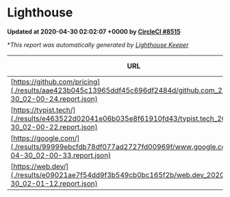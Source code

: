 
# Lighthouse

**Updated at 2020-04-30 02:02:07 +0000 by [CircleCI #8515](https://circleci.com/gh/ItinerisLtd/lighthouse-keeper-example/8515)**

**This report was automatically generated by [Lighthouse Keeper](https://github.com/itinerisltd/lighthouse-keeper)*

| URL | Performance | Accessibility | Best Practices | SEO | PWA | Updated At |
| --- | --- | --- | --- | --- | --- | --- |
| [https://github.com/pricing](./results/aae423b045c13965ddf45c696df2484d/github.com_2020-04-30_02-00-24.report.json) | 0.9 | 0.94 | 0.93 | 0.92 | 0.56 | 2020-04-30T02:00:24.660Z |
| [https://typist.tech/](./results/e463522d02041e06b035e8f61910fd43/typist.tech_2020-04-30_02-00-22.report.json) | 0.98 | 0.92 | 0.86 | 0.92 | 0.59 | 2020-04-30T02:00:22.330Z |
| [https://google.com/](./results/99999ebcfdb78df077ad2727fd00969f/www.google.com_2020-04-30_02-00-33.report.json) | 0.9 | 0.86 | 0.93 | 0.9 | 0.56 | 2020-04-30T02:00:33.796Z |
| [https://web.dev/](./results/e09021ae7f54dd9f3b549cb0bc165f2b/web.dev_2020-04-30_02-01-12.report.json) | 0.97 | 1 | 1 | 0.99 | 1 | 2020-04-30T02:01:12.741Z |
